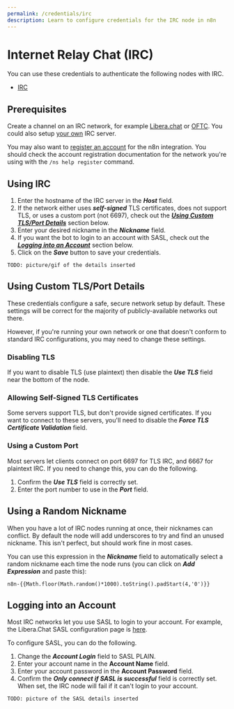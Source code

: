 ```yaml
---
permalink: /credentials/irc
description: Learn to configure credentials for the IRC node in n8n
---
```


# Internet Relay Chat (IRC)

You can use these credentials to authenticate the following nodes with IRC.
- [IRC](../../nodes-library/nodes/Irc/README.md)

## Prerequisites

Create a channel on an IRC network, for example [Libera.chat](https://libera.chat/) or [OFTC](https://www.oftc.net/). You could also setup [your own](https://ircv3.net/software/servers) IRC server.

You may also want to [register an account](https://libera.chat/guides/registration) for the n8n integration. You should check the account registration documentation for the network you're using with the `/ns help register` command.

## Using IRC

1. Enter the hostname of the IRC server in the ***Host*** field.
2. If the network either uses ***self-signed*** TLS certificates, does not support TLS, or uses a custom port (not 6697), check out the [***Using Custom TLS/Port Details***](#using-custom-tls-port-details) section below.
3. Enter your desired nickname in the ***Nickname*** field.
4. If you want the bot to login to an account with SASL, check out the [***Logging into an Account***](#logging-into-an-account) section below.
5. Click on the ***Save*** button to save your credentials.

```
TODO: picture/gif of the details inserted
```

## Using Custom TLS/Port Details

These credentials configure a safe, secure network setup by default. These settings will be correct for the majority of publicly-available networks out there.

However, if you're running your own network or one that doesn't conform to standard IRC configurations, you may need to change these settings.

### Disabling TLS

If you want to disable TLS (use plaintext) then disable the ***Use TLS*** field near the bottom of the node.

### Allowing Self-Signed TLS Certificates

Some servers support TLS, but don't provide signed certificates. If you want to connect to these servers, you'll need to disable the ***Force TLS Certificate Validation*** field.

### Using a Custom Port

Most servers let clients connect on port 6697 for TLS IRC, and 6667 for plaintext IRC. If you need to change this, you can do the following.

1. Confirm the ***Use TLS*** field is correctly set.
2. Enter the port number to use in the ***Port*** field.

## Using a Random Nickname

When you have a lot of IRC nodes running at once, their nicknames can conflict. By default the node will add underscores to try and find an unused nickname. This isn't perfect, but should work fine in most cases.

You can use this expression in the ***Nickname*** field to automatically select a random nickname each time the node runs (you can click on ***Add Expression*** and paste this):

```
n8n-{{Math.floor(Math.random()*1000).toString().padStart(4,'0')}}
```

## Logging into an Account

Most IRC networks let you use SASL to login to your account. For example, the Libera.Chat SASL configuration page is [here](https://libera.chat/guides/sasl).

To configure SASL, you can do the following.

1. Change the ***Account Login*** field to SASL PLAIN.
2. Enter your account name in the **Account Name** field.
3. Enter your account password in the **Account Password** field.
4. Confirm the ***Only connect if SASL is successful*** field is correctly set. When set, the IRC node will fail if it can't login to your account.

```
TODO: picture of the SASL details inserted
```

